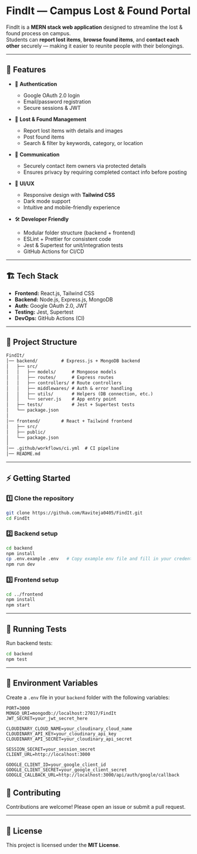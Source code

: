 # FindIt — Campus Lost & Found Portal

FindIt is a **MERN stack web application** designed to streamline the lost & found process on campus.  
Students can **report lost items**, **browse found items**, and **contact each other** securely — making it easier to reunite people with their belongings.

---

## 🚀 Features

- 🔐 **Authentication**
  - Google OAuth 2.0 login
  - Email/password registration
  - Secure sessions & JWT

- 🎒 **Lost & Found Management**
  - Report lost items with details and images
  - Post found items
  - Search & filter by keywords, category, or location

- 💬 **Communication**
  - Securely contact item owners via protected details
  - Ensures privacy by requiring completed contact info before posting

- 🎨 **UI/UX**
  - Responsive design with **Tailwind CSS**
  - Dark mode support
  - Intuitive and mobile-friendly experience

- 🛠 **Developer Friendly**
  - Modular folder structure (backend + frontend)
  - ESLint + Prettier for consistent code
  - Jest & Supertest for unit/integration tests
  - GitHub Actions for CI/CD

---

## 🏗️ Tech Stack

- **Frontend:** React.js, Tailwind CSS  
- **Backend:** Node.js, Express.js, MongoDB  
- **Auth:** Google OAuth 2.0, JWT  
- **Testing:** Jest, Supertest  
- **DevOps:** GitHub Actions (CI)

---

## 📂 Project Structure

```txt
FindIt/
│── backend/         # Express.js + MongoDB backend
│   ├── src/
│   │   ├── models/      # Mongoose models
│   │   ├── routes/      # Express routes
│   │   ├── controllers/ # Route controllers
│   │   ├── middlewares/ # Auth & error handling
│   │   ├── utils/       # Helpers (DB connection, etc.)
│   │   └── server.js    # App entry point
│   ├── tests/           # Jest + Supertest tests
│   └── package.json
│
│── frontend/        # React + Tailwind frontend
│   ├── src/
│   ├── public/
│   └── package.json
│
│── .github/workflows/ci.yml  # CI pipeline
│── README.md
````

---

## ⚡ Getting Started

### 1️⃣ Clone the repository

```bash
git clone https://github.com/Raviteja0405/FindIt.git
cd FindIt
```

### 2️⃣ Backend setup

```bash
cd backend
npm install
cp .env.example .env   # Copy example env file and fill in your credentials
npm run dev
```

### 3️⃣ Frontend setup

```bash
cd ../frontend
npm install
npm start
```

---

## 🧪 Running Tests

Run backend tests:

```bash
cd backend
npm test
```

---

## 📁 Environment Variables

Create a `.env` file in your `backend` folder with the following variables:

```env
PORT=3000
MONGO_URI=mongodb://localhost:27017/FindIt
JWT_SECRET=your_jwt_secret_here

CLOUDINARY_CLOUD_NAME=your_cloudinary_cloud_name
CLOUDINARY_API_KEY=your_cloudinary_api_key
CLOUDINARY_API_SECRET=your_cloudinary_api_secret

SESSION_SECRET=your_session_secret
CLIENT_URL=http://localhost:3000

GOOGLE_CLIENT_ID=your_google_client_id
GOOGLE_CLIENT_SECRET=your_google_client_secret
GOOGLE_CALLBACK_URL=http://localhost:3000/api/auth/google/callback
```

## 🤝 Contributing

Contributions are welcome!
Please open an issue or submit a pull request.

---

## 📜 License

This project is licensed under the **MIT License**.